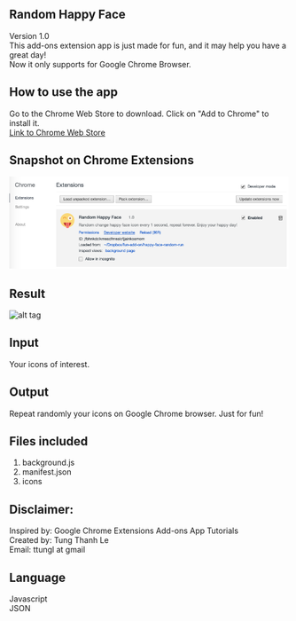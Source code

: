 ## Random Happy Face
Version 1.0 </br>
This add-ons extension app is just made for fun, and it may help you have a great day! </br>
Now it only supports for Google Chrome Browser.</br>

## How to use the app
Go to the Chrome Web Store to download. Click on "Add to Chrome" to install it.</br>
[Link to Chrome Web Store](goo.gl/ILp7b3)

## Snapshot on Chrome Extensions
![alt tag](https://github.com/ttungl/Random-Happy-Face/blob/master/random-happy-face/results/random_happy_face.png?raw=true)

## Result
![alt tag](https://github.com/ttungl/Random-Happy-Face/blob/master/random-happy-face/results/happyface.gif?raw=true)

## Input
Your icons of interest.<br/>
## Output
Repeat randomly your icons on Google Chrome browser. Just for fun!
## Files included
1. background.js<br/>
2. manifest.json<br/>
3. icons</br>

## Disclaimer:
Inspired by: Google Chrome Extensions Add-ons App Tutorials <br />
Created by: Tung Thanh Le <br />
Email: ttungl at gmail <br />

## Language
Javascript<br />
JSON<br />
